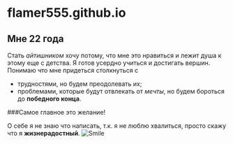 # flamer555.github.io
## Мне 22 года

Стать *айтишником* хочу потому, что мне это нравиться и лежит душа к этому еще с детства.
Я готов усердно учиться и достигать вершин. Понимаю что мне придеться столкнуться с 
* трудностями, но будем преодолевать их;
* проблемами, которые будут отвлекать от *мечты*, но будем бороться до **победного конца**.

###Самое главное это желание!

О себе я не знаю что написать, т.к. я не люблю хвалиться, просто скажу что я **жизнерадостный**.
![Smile](http://www.wso-giessen.de/wp-content/uploads/2013/12/smiley.png)
